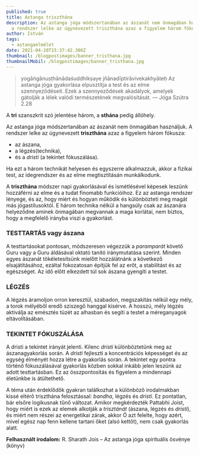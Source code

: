 ```yaml
---
published: true
title: Astanga triszthána
description: Az astanga jóga módszertanában az ászanát nem önmagában használjuk,
  a rendszer lelke az úgynevezett triszthána azaz a figyelem három fókusza
author: István
tags:
  - astangaelmélet
date: 2021-04-28T15:37:42.306Z
thumbnail: /blogpostimages/banner_tristhana.jpg
thumbnailMobil: /blogpostimages/banner_tristhana.jpg
---
```

> yogāṅgānuṣṭhānādaśuddhikṣaye jñānadīptirāvivekakhyāteḥ
> Az astanga jóga gyakorlása elpusztítja a test és az elme szennyeződéseit. Ezek a szennyeződések akadályok, amelyek gátolják a lélek valódi természetének megvalósítását.
> — Jóga Szútra 2.28

A **tri** szanszkrit szó jelentése három, a **sthána** pedig állóhely. 

Az astanga jóga módszertanában az ászanát nem önmagában használjuk. A rendszer lelke az úgynevezett **triszthána** azaz a figyelem három fókusza: 

- az ászana,
- a  légzés(technika),
- és a *dristi* (a tekintet fókuszálása).

Ha ezt a három technikát helyesen és egyszerre alkalmazzuk, akkor a fizikai test, az idegrendszer és az elme megtisztításán munkálkodunk.

A **triszthána** módszer napi gyakorlásával és ismétlésével képesek leszünk hozzáférni az elme és a tudat finomabb funkcióihoz. Ez az astanga rendszer lényege, és az, hogy miért és hogyan működik és különbözteti meg magát más jógastílusoktól. E három technika nélkül a hangsúly csak az ászanára helyeződne aminek önmagában megvannak a maga korlátai, nem biztos, hogy a megfelelő irányba viszi a gyakorlást.

### TESTTARTÁS vagy ászana
A testtartásokat pontosan, módszeresen végezzük a *paramparát* követő Guru vagy a Guru áldásával oktató tanító iránymutatása szerint. Minden egyes ászanát tökéletesítsünk mielőtt hozzálátnánk a következő elsajátításához, ezáltal fokozatosan építjük fel az erőt, a stabilitást és az egészséget. Az idő előtt elkezdett túl sok ászana gyengíti a testet.

### LÉGZÉS
A légzés áramoljon orron keresztül, szabadon, megszakítás nélkül egy mély, a torok mélyéből eredő sziszegő hanggal kísérve. A hosszú, mély légzés aktiválja az emésztés tüzét az alhasban és segíti a testet a méreganyagok eltávolításában.

### TEKINTET FÓKUSZÁLÁSA
A dristi a tekintet irányát jelenti. Kilenc *dristi* különböztetünk meg az ászanagyakorlás során. A *dristi* fejleszti a koncentrációs képességet és az egység élményét hozza létre a gyakorlás során. A tekintet egy pontra történő fókuszálásával gyakorlás közben sokkal inkább jelen leszünk az adott testtartásban. Ez az összpontosítás és figyelem a mindennapi életünkbe is átültethető.

A téma után érdeklődők gyakran találkozhat a különböző irodalmakban kissé eltérő triszthána felosztással: *bandha*, légzés és *dristi*. Ez pontatlan, bár elsőre logikusnak tűnő változat. Amikor megkérdezték Pattabhi Joist, hogy miért is ezek az elemek alkotják a *trisztánát* (ászana, légzés és *dristi*), és miért nem részei az energetikai zárak, akkor Ö azt felelte, hogy azért, mivel egész nap fenn kellene tartani őket (alsó kettőt), nem csak gyakorlás alatt.

**Felhasznált irodalom:** R. Sharath Jois – Az astanga jóga spirituális ösvénye (könyv)
